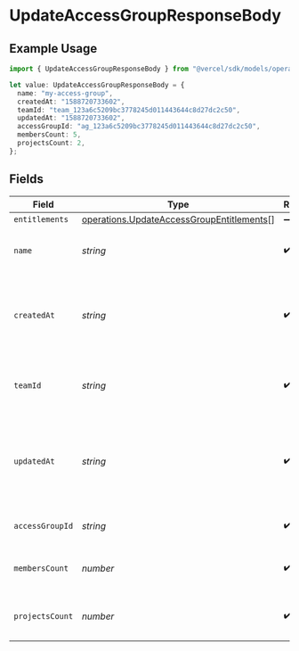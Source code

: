 # UpdateAccessGroupResponseBody

## Example Usage

```typescript
import { UpdateAccessGroupResponseBody } from "@vercel/sdk/models/operations/updateaccessgroup.js";

let value: UpdateAccessGroupResponseBody = {
  name: "my-access-group",
  createdAt: "1588720733602",
  teamId: "team_123a6c5209bc3778245d011443644c8d27dc2c50",
  updatedAt: "1588720733602",
  accessGroupId: "ag_123a6c5209bc3778245d011443644c8d27dc2c50",
  membersCount: 5,
  projectsCount: 2,
};
```

## Fields

| Field                                                                                                  | Type                                                                                                   | Required                                                                                               | Description                                                                                            | Example                                                                                                |
| ------------------------------------------------------------------------------------------------------ | ------------------------------------------------------------------------------------------------------ | ------------------------------------------------------------------------------------------------------ | ------------------------------------------------------------------------------------------------------ | ------------------------------------------------------------------------------------------------------ |
| `entitlements`                                                                                         | [operations.UpdateAccessGroupEntitlements](../../models/operations/updateaccessgroupentitlements.md)[] | :heavy_minus_sign:                                                                                     | N/A                                                                                                    |                                                                                                        |
| `name`                                                                                                 | *string*                                                                                               | :heavy_check_mark:                                                                                     | The name of this access group.                                                                         | my-access-group                                                                                        |
| `createdAt`                                                                                            | *string*                                                                                               | :heavy_check_mark:                                                                                     | Timestamp in milliseconds when the access group was created.                                           | 1588720733602                                                                                          |
| `teamId`                                                                                               | *string*                                                                                               | :heavy_check_mark:                                                                                     | ID of the team that this access group belongs to.                                                      | team_123a6c5209bc3778245d011443644c8d27dc2c50                                                          |
| `updatedAt`                                                                                            | *string*                                                                                               | :heavy_check_mark:                                                                                     | Timestamp in milliseconds when the access group was last updated.                                      | 1588720733602                                                                                          |
| `accessGroupId`                                                                                        | *string*                                                                                               | :heavy_check_mark:                                                                                     | ID of the access group.                                                                                | ag_123a6c5209bc3778245d011443644c8d27dc2c50                                                            |
| `membersCount`                                                                                         | *number*                                                                                               | :heavy_check_mark:                                                                                     | Number of members in the access group.                                                                 | 5                                                                                                      |
| `projectsCount`                                                                                        | *number*                                                                                               | :heavy_check_mark:                                                                                     | Number of projects in the access group.                                                                | 2                                                                                                      |